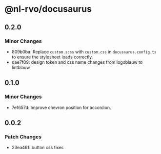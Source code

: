 # @nl-rvo/docusaurus

## 0.2.0

### Minor Changes

- 809b0ba: Replace `custom.scss` with `custom.css` in `docusaurus.config.ts` to ensure the stylesheet loads correctly.
- dae7f09: design token and css name changes from logoblauw to lintblauw

## 0.1.0

### Minor Changes

- 7e1657d: Improve chevron position for accordion.

## 0.0.2

### Patch Changes

- 23ea461: button css fixes
